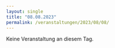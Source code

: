 ```yaml
---
layout: single
title: "08.08.2023"
permalink: /veranstaltungen/2023/08/08/
---
```


Keine Veranstaltung an diesem Tag.
